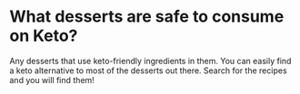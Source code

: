 # What desserts are safe to consume on Keto?

Any desserts that use keto-friendly ingredients in them. You can easily find a keto alternative to most of the desserts out there. Search for the recipes and you will find them!